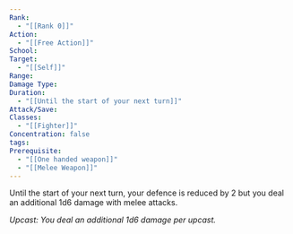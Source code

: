 ```yaml
---
Rank:
  - "[[Rank 0]]"
Action:
  - "[[Free Action]]"
School: 
Target:
  - "[[Self]]"
Range: 
Damage Type: 
Duration:
  - "[[Until the start of your next turn]]"
Attack/Save: 
Classes:
  - "[[Fighter]]"
Concentration: false
tags: 
Prerequisite:
  - "[[One handed weapon]]"
  - "[[Melee Weapon]]"
---
```

Until the start of your next turn, your defence is reduced by 2 but you deal an additional 1d6 damage with melee attacks.

*Upcast: You deal an additional 1d6 damage per upcast.*